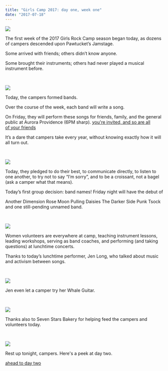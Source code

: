 ```yaml
---
title: "Girls Camp 2017: day one, week one"
date: "2017-07-18"
---
```


[![](http://girlsrockri.org/wp-content/uploads/2017/07/grr-01-01.jpg)](http://girlsrockri.org/wp-content/uploads/2017/07/grr-01-01.jpg)

The first week of the 2017 Girls Rock Camp season began today, as dozens of campers descended upon Pawtucket’s Jamstage.

Some arrived with friends; others didn’t know anyone.

Some brought their instruments; others had never played a musical instrument before.

 

[![](http://girlsrockri.org/wp-content/uploads/2017/07/grr-01-02.jpg)](http://girlsrockri.org/wp-content/uploads/2017/07/grr-01-02.jpg)

Today, the campers formed bands.

Over the course of the week, each band will write a song.

On Friday, they will perform these songs for friends, family, and the general public at Aurora Providence (6PM sharp). [you're invited, and so are all of your friends](https://www.facebook.com/events/465565597136295/)

It’s a dare that campers take every year, without knowing exactly how it will all turn out.

 

[![](http://girlsrockri.org/wp-content/uploads/2017/07/grr-01-04.png)](http://girlsrockri.org/wp-content/uploads/2017/07/grr-01-04.png)

Today, they pledged to do their best, to communicate directly, to listen to one another, to try not to say “I’m sorry”, and to be a croissant, not a bagel (ask a camper what that means).

Today’s first group decision: band names! Friday night will have the debut of

Another Dimension Rose Moon Pulling Daisies The Darker Side Punk Tsock and one still-pending unnamed band.

 

[![](http://girlsrockri.org/wp-content/uploads/2017/07/grr-01-07.jpg)](http://girlsrockri.org/wp-content/uploads/2017/07/grr-01-07.jpg)

Women volunteers are everywhere at camp, teaching instrument lessons, leading workshops, serving as band coaches, and performing (and taking questions) at lunchtime concerts.

Thanks to today’s lunchtime performer, Jen Long, who talked about music and activism between songs.

 

[![](http://girlsrockri.org/wp-content/uploads/2017/07/grr-01-08.jpg)](http://girlsrockri.org/wp-content/uploads/2017/07/grr-01-08.jpg)

Jen even let a camper try her Whale Guitar.

 

[![](http://girlsrockri.org/wp-content/uploads/2017/07/grr-01-09.jpg)](http://girlsrockri.org/wp-content/uploads/2017/07/grr-01-09.jpg)

Thanks also to Seven Stars Bakery for helping feed the campers and volunteers today.

 

[![](http://girlsrockri.org/wp-content/uploads/2017/07/grr-09.jpg)](http://girlsrockri.org/wp-content/uploads/2017/07/grr-09.jpg)

Rest up tonight, campers. Here's a peek at day two.

[ahead to day two](http://girlsrockri.org/girls-camp-2017-day-two-week-one/)
